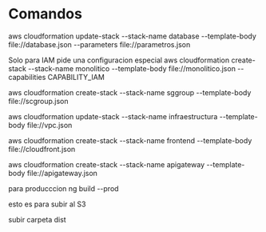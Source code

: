 # Comandos

aws cloudformation update-stack --stack-name database --template-body file://database.json --parameters file://parametros.json

Solo para IAM pide una configuracion especial
aws cloudformation create-stack --stack-name monolitico --template-body file://monolitico.json --capabilities CAPABILITY_IAM

aws cloudformation create-stack --stack-name sggroup --template-body file://scgroup.json

aws cloudformation update-stack --stack-name infraestructura --template-body file://vpc.json

aws cloudformation create-stack --stack-name frontend --template-body file://cloudfront.json

aws cloudformation create-stack --stack-name apigateway --template-body file://apigateway.json

para producccion
ng build --prod

esto es para subir al S3

subir carpeta dist
